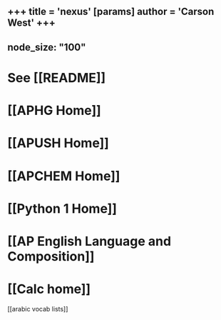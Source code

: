 +++
 title = 'nexus'
[params]
	author = 'Carson West'
+++
---
node_size: "100"
---


# See [[README]]

# [[APHG Home]]
# [[APUSH Home]]

# [[APCHEM Home]]

# [[Python 1 Home]]
# [[AP English Language and Composition]]

# [[Calc home]]

[[arabic vocab lists]]

